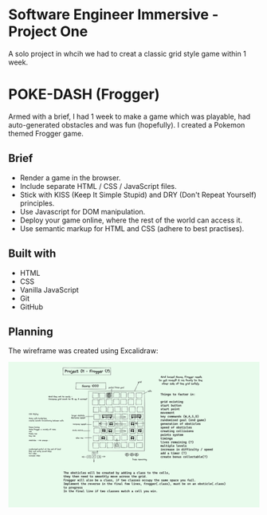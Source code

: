 # Software Engineer Immersive - Project One #

A solo project in whcih we had to creat a classic grid style game within 1 week.

# POKE-DASH (Frogger) #
Armed with a brief, I had 1 week to make a game which was playable, had auto-generated obstacles and was fun (hopefully). I created a Pokemon themed Frogger game.

## Brief ##
* Render a game in the browser.
* Include separate HTML / CSS / JavaScript files.
* Stick with KISS (Keep It Simple Stupid) and DRY (Don't Repeat Yourself) principles.
* Use Javascript for DOM manipulation.
* Deploy your game online, where the rest of the world can access it.
* Use semantic markup for HTML and CSS (adhere to best practises).
 
## Built with ##
* HTML 
* CSS
* Vanilla JavaScript
* Git
* GitHub



## Planning ##
The wireframe was created using Excalidraw:

![wireframe](/assets/wireframe.png)








